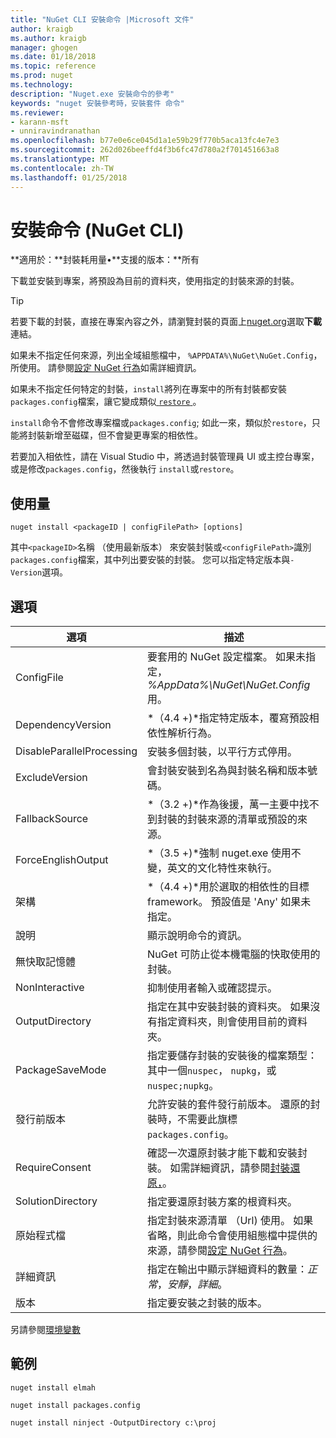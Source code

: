 ```yaml
---
title: "NuGet CLI 安裝命令 |Microsoft 文件"
author: kraigb
ms.author: kraigb
manager: ghogen
ms.date: 01/18/2018
ms.topic: reference
ms.prod: nuget
ms.technology: 
description: "Nuget.exe 安裝命令的參考"
keywords: "nuget 安裝參考時，安裝套件 命令"
ms.reviewer:
- karann-msft
- unniravindranathan
ms.openlocfilehash: b77e0e6ce045d1a1e59b29f770b5aca13fc4e7e3
ms.sourcegitcommit: 262d026beeffd4f3b6fc47d780a2f701451663a8
ms.translationtype: MT
ms.contentlocale: zh-TW
ms.lasthandoff: 01/25/2018
---
```

# <a name="install-command-nuget-cli"></a>安裝命令 (NuGet CLI)

**適用於：**封裝耗用量&bullet;**支援的版本：**所有

下載並安裝到專案，將預設為目前的資料夾，使用指定的封裝來源的封裝。

> [!Tip]
> 若要下載的封裝，直接在專案內容之外，請瀏覽封裝的頁面上[nuget.org](https://www.nuget.org)選取**下載**連結。

如果未不指定任何來源，列出全域組態檔中， `%APPDATA%\NuGet\NuGet.Config`，所使用。 請參閱[設定 NuGet 行為](../consume-packages/configuring-nuget-behavior.md)如需詳細資訊。

如果未不指定任何特定的封裝，`install`將列在專案中的所有封裝都安裝`packages.config`檔案，讓它變成類似[ `restore` ](cli-ref-restore.md)。

`install`命令不會修改專案檔或`packages.config`; 如此一來，類似於`restore`，只能將封裝新增至磁碟，但不會變更專案的相依性。

若要加入相依性，請在 Visual Studio 中，將透過封裝管理員 UI 或主控台專案，或是修改`packages.config`，然後執行 `install`或`restore`。

## <a name="usage"></a>使用量

```cli
nuget install <packageID | configFilePath> [options]
```

其中`<packageID>`名稱 （使用最新版本） 來安裝封裝或`<configFilePath>`識別`packages.config`檔案，其中列出要安裝的封裝。 您可以指定特定版本與`-Version`選項。

## <a name="options"></a>選項

| 選項 | 描述 |
| --- | --- |
| ConfigFile | 要套用的 NuGet 設定檔案。 如果未指定， *%AppData%\NuGet\NuGet.Config*用。 |
| DependencyVersion | *（4.4 +)*指定特定版本，覆寫預設相依性解析行為。 |
| DisableParallelProcessing | 安裝多個封裝，以平行方式停用。 |
| ExcludeVersion | 會封裝安裝到名為與封裝名稱和版本號碼。 |
| FallbackSource | *（3.2 +)*作為後援，萬一主要中找不到封裝的封裝來源的清單或預設的來源。 |
| ForceEnglishOutput | *（3.5 +)*強制 nuget.exe 使用不變，英文的文化特性來執行。 |
| 架構 | *（4.4 +)*用於選取的相依性的目標 framework。 預設值是 'Any' 如果未指定。 |
| 說明 | 顯示說明命令的資訊。 |
| 無快取記憶體 | NuGet 可防止從本機電腦的快取使用的封裝。 |
| NonInteractive | 抑制使用者輸入或確認提示。 |
| OutputDirectory | 指定在其中安裝封裝的資料夾。 如果沒有指定資料夾，則會使用目前的資料夾。 |
| PackageSaveMode | 指定要儲存封裝的安裝後的檔案類型： 其中一個`nuspec`， `nupkg`，或`nuspec;nupkg`。 |
| 發行前版本 | 允許安裝的套件發行前版本。 還原的封裝時，不需要此旗標`packages.config`。 |
| RequireConsent | 確認一次還原封裝才能下載和安裝封裝。 如需詳細資訊，請參閱[封裝還原，](../consume-packages/package-restore.md)。 |
| SolutionDirectory | 指定要還原封裝方案的根資料夾。 |
| 原始程式檔 | 指定封裝來源清單 （Url) 使用。 如果省略，則此命令會使用組態檔中提供的來源，請參閱[設定 NuGet 行為](../Consume-Packages/Configuring-NuGet-Behavior.md)。 |
| 詳細資訊 | 指定在輸出中顯示詳細資料的數量：*正常*，*安靜*，*詳細*。 |
| 版本 | 指定要安裝之封裝的版本。 |

另請參閱[環境變數](cli-ref-environment-variables.md)

## <a name="examples"></a>範例

```cli
nuget install elmah

nuget install packages.config

nuget install ninject -OutputDirectory c:\proj
```
